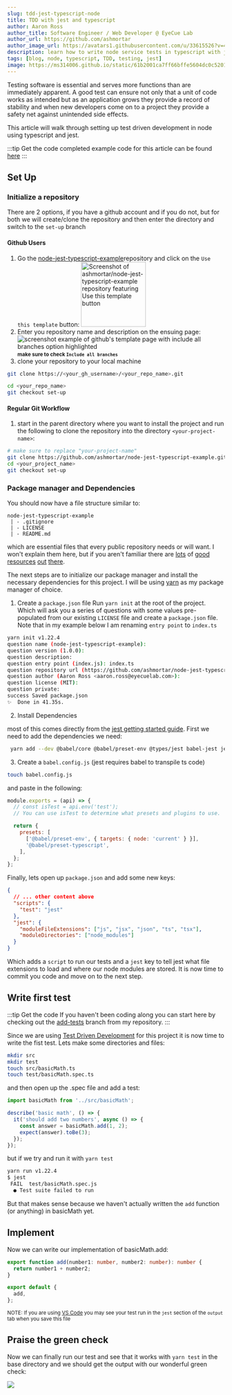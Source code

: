 ```yaml
---
slug: tdd-jest-typescript-node
title: TDD with jest and typescript
author: Aaron Ross
author_title: Software Engineer / Web Developer @ EyeCue Lab
author_url: https://github.com/ashmortar
author_image_url: https://avatars1.githubusercontent.com/u/33615526?v=4
description: learn how to write node service tests in typescript with jest
tags: [blog, node, typescript, TDD, testing, jest]
image: https://ms314006.github.io/static/61b2001ca7ff66bffe5604dc0c52016d/5a4bd/Jest.jpg
---
```


Testing software is essential and serves more functions than are immediately apparent. A good test can ensure not only that a unit of code works as intended but as an application grows they provide a record of stability and when new developers come on to a project they provide a safety net against unintended side effects.

This article will walk through setting up test driven development in node using typescript and jest.

:::tip Get the code
completed example code for this article can be found [here](https://github.com/ashmortar/node-jest-typescript-example)
:::

<!--truncate-->

## Set Up

### Initialize a repository

There are 2 options, if you have a github account and if you do not, but for both we will create/clone the repository and then enter the directory and switch to the `set-up` branch

#### Github Users

1. Go the [node-jest-typescript-example](https://github.com/ashmortar/node-jest-typescript-example/tree/set-up)repository and click on the `Use this template` button:
   <a href="https://github.com/ashmortar/node-jest-typescript-example/tree/set-up"><img width="150px" src="../static/img/github_use_this_template.png" alt="Screenshot of ashmortar/node-jest-typescript-example repository featuring Use this template button"/></a>
2. Enter you repository name and description on the ensuing page:
   <img src="../static/img/use_template_page.png" alt="screenshot example of github's template page with include all branches option highlighted" />
   <small><strong>make sure to check `Include all branches`</strong></small>
3. clone your repository to your local machine

```bash
git clone https://<your_gh_username>/<your_repo_name>.git

cd <your_repo_name>
git checkout set-up
```

#### Regular Git Workflow

1. start in the parent directory where you want to install the project and run the following to clone the repository into the directory `<your-project-name>`:

```bash
# make sure to replace "your-project-name"
git clone https://github.com/ashmortar/node-jest-typescript-example.git <your-project-name>
cd <your_project_name>
git checkout set-up
```

### Package manager and Dependencies

You should now have a file structure similar to:

```
node-jest-typescript-example
 | - .gitignore
 | - LICENSE
 | - README.md
```

which are essential files that every public repository needs or will want. I won't explain them here, but if you aren't familiar there are [lots](https://github.com/github/gitignore) of [good resources](https://opensource.org/licenses) [out](https://www.makeareadme.com/) [there](https://docs.github.com/en/free-pro-team@latest/github/writing-on-github/basic-writing-and-formatting-syntax).

The next steps are to initialize our package manager and install the necessary dependencies for this project. I will be using [yarn](https://yarnpkg.com/) as my package manager of choice.

1. Create a `package.json` file
   Run `yarn init` at the root of the project. Which will ask you a series of questions with some values pre-populated from our existing `LICENSE` file and create a `package.json` file. Note that in my example below I am renaming `entry point` to `index.ts`

```bash
yarn init v1.22.4
question name (node-jest-typescript-example):
question version (1.0.0):
question description:
question entry point (index.js): index.ts
question repository url (https://github.com/ashmortar/node-jest-typescript-example.git):
question author (Aaron Ross <aaron.ross@eyecuelab.com>):
question license (MIT):
question private:
success Saved package.json
✨  Done in 41.35s.
```

2. Install Dependencies

most of this comes directly from the [jest getting started guide](https://jestjs.io/docs/en/getting-started). First we need to add the dependencies we need:

```bash
 yarn add --dev @babel/core @babel/preset-env @types/jest babel-jest jest typescript
```

3. Create a `babel.config.js` (jest requires babel to transpile ts code)

```bash
touch babel.config.js
```

and paste in the following:

```javascript title="/babel.config.js"
module.exports = (api) => {
  // const isTest = api.env('test');
  // You can use isTest to determine what presets and plugins to use.

  return {
    presets: [
      ['@babel/preset-env', { targets: { node: 'current' } }],
      '@babel/preset-typescript',
    ],
  };
};
```

Finally, lets open up `package.json` and add some new keys:

```json title="/package.json"
{
  // ... other content above
  "scripts": {
    "test": "jest"
  },
  "jest": {
    "moduleFileExtensions": ["js", "jsx", "json", "ts", "tsx"],
    "moduleDirectories": ["node_modules"]
  }
}
```

Which adds a `script` to run our tests and a `jest` key to tell jest what file extensions to load and where our node modules are stored. It is now time to commit you code and move on to the next step.

## Write first test

:::tip Get the code
If you haven't been coding along you can start here by checking out the [add-tests](https://github.com/ashmortar/node-jest-typescript-example/tree/add-tests) branch from my repository.
:::

Since we are using [Test Driven Development](https://en.wikipedia.org/wiki/Test-driven_development) for this project it is now time to write the fist test. Lets make some directories and files:

```bash
mkdir src
mkdir test
touch src/basicMath.ts
touch test/basicMath.spec.ts
```

and then open up the .spec file and add a test:

```typescript title="/basicMath.spec.js"
import basicMath from '../src/basicMath';

describe('basic math', () => {
  it('should add two numbers', async () => {
    const answer = basicMath.add(1, 2);
    expect(answer).toBe(3);
  });
});
```

but if we try and run it with `yarn test`

```bash
yarn run v1.22.4
$ jest
 FAIL  test/basicMath.spec.js
  ● Test suite failed to run
```

But that makes sense because we haven't actually written the `add` function (or anything) in basicMath yet.

## Implement

Now we can write our implementation of basicMath.add:

```typescript title="/src/basicMath.ts"
export function add(number1: number, number2: number): number {
  return number1 + number2;
}

export default {
  add,
};
```

<small>NOTE: If you are using [VS Code](https://code.visualstudio.com/) you may see your test run in the `jest` section of the `output` tab when you save this file</small>

## Praise the green check

Now we can finally run our test and see that it works with `yarn test` in the base directory and we should get the output with our wonderful green check:

<img src="../static/img/green_test.png" />
